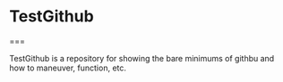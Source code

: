 # TestGithub
===

TestGithub is a repository for showing the bare minimums of githbu and how to maneuver, function, etc.
